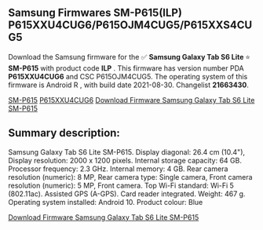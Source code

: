 <h2>Samsung Firmwares SM-P615(ILP) P615XXU4CUG6/P615OJM4CUG5/P615XXS4CUG5</h2>
Download the Samsung firmware for the ✅ <strong>Samsung Galaxy Tab S6 Lite </strong> ⭐ <strong>SM-P615</strong> with product code <strong>ILP</strong> . This firmware has version number PDA <strong>P615XXU4CUG6</strong> and CSC P615OJM4CUG5. The operating system of this firmware is Android R , with build date 2021-08-30. Changelist <strong>21663430</strong>.


[SM-P615](https://samfirm.shop/samsung/model/SM-P615)
[P615XXU4CUG6](https://samfirm.shop/samsung/pda/P615XXU4CUG6)
[Download Firmware Samsung Galaxy Tab S6 Lite SM-P615](https://samfirm.shop/samsung/firmware/452827)
<h2>Summary description:</h2>
<p>Samsung Galaxy Tab S6 Lite SM-P615. Display diagonal: 26.4 cm (10.4"), Display resolution: 2000 x 1200 pixels. Internal storage capacity: 64 GB. Processor frequency: 2.3 GHz. Internal memory: 4 GB. Rear camera resolution (numeric): 8 MP, Rear camera type: Single camera, Front camera resolution (numeric): 5 MP, Front camera. Top Wi-Fi standard: Wi-Fi 5 (802.11ac). Assisted GPS (A-GPS). Card reader integrated. Weight: 467 g. Operating system installed: Android 10. Product colour: Blue</p>


[Download Firmware Samsung Galaxy Tab S6 Lite SM-P615](https://samfirm.shop/samsung/firmware/452827)
